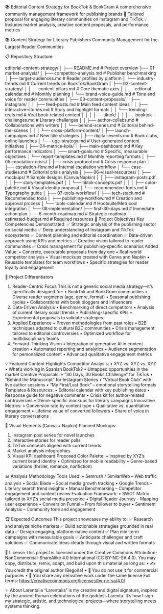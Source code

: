 📚 Editorial Content Strategy for BookTok & BookGram
A comprehensive community management framework for publishing brands
🎯 Tailored proposal for engaging literary communities on Instagram and TikTok
💡 Includes market analysis, creative content proposals, and performance metrics

📚 Content Strategy for Literary Publishers
Community Management for the Largest Reader Communities

📋 Repository Structure

editorial-content-strategy/
│
├── README.md                          # Project overview
├── 01-market-analysis/
│   ├── competitor-analysis.md         # Publisher benchmarking
│   ├── target-audiences.md            # Reader profiles by platform
│   └── industry-trends.md             # Current trends on BookTok/BookGram
│
├── 02-content-strategy/
│   ├── content-pillars.md             # Core thematic axes
│   ├── editorial-calendar.md          # Monthly planning
│   └── brand-voice-guide.md           # Tone and voice for reader communities
│
├── 03-content-proposals/
│   ├── instagram/
│   │   ├── feed-posts.md              # Main feed content ideas
│   │   ├── interactive-stories.md     # Story and highlight formats
│   │   └── trending-reels.md          # Viral book-related content
│   │
│   ├── tiktok/
│   │   ├── booktok-challenges.md      # Literary challenges
│   │   ├── author-collabs.md          # Collaborations with writers
│   │   └── behind-scenes.md           # Editorial behind-the-scenes
│   │
│   └── cross-platform-content/
│       ├── launch-campaigns.md        # New title strategies
│       ├── digital-events.md          # Book clubs, online launches
│       └── ugc-strategy.md            # User-generated content initiatives
│
├── 04-metrics-kpis/
│   ├── main-dashboard.md              # Key performance indicators
│   ├── smart-goals.md                 # Specific, measurable objectives
│   └── report-templates.md            # Monthly reporting formats
│
├── 05-reputation-crisis/
│   ├── crisis-protocol.md             # Crisis response plan
│   ├── escalation-flow.md             # Internal escalation workflow
│   └── case-studies.md                # Editorial crisis analysis
│
├── 06-visual-resources/
│   ├── mockups/                       # Sample designs (Canva/Napkin)
│   │   ├── instagram-posts.pdf
│   │   ├── story-templates.pdf
│   │   └── tiktok-concepts.pdf
│   │
│   ├── color-palette.md               # Visual identity proposal
│   └── recommended-fonts.md           # Typography guide
│
├── 07-tools-workflow/
│   ├── tech-stack.md                  # Recommended tools
│   ├── publishing-workflow.md         # Creation and approval process
│   └── tools-calendar.md              # Hootsuite/Metricool integration
│
└── 08-implementation/
    ├── first-30-days.md              # Immediate action plan
    ├── 6-month-roadmap.md            # Strategic roadmap
    └── estimated-budget.md           # Required resources
🎯 Project Objectives
Key Competencies Demonstrated:
✅ Strategic analysis of the publishing sector on social media
✅ Deep understanding of Instagram and TikTok ecosystems
✅ Content planning and editorial coordination
✅ Data-driven approach using KPIs and metrics
✅ Creative vision tailored to reader communities
✅ Crisis management for publishing-specific scenarios
Added Value:
• 	Concrete, executable proposals from day one
• 	Real-world competitor analysis
• 	Visual mockups created with Canva and Napkin
• 	Reusable templates for team workflows
• 	Specific strategies for reader loyalty and engagement

🚀 Project Differentiators
1. Reader-Centric Focus
This is not a generic social media strategy—it’s specifically designed for:
• 	BookTok and BookGram communities
• 	Diverse reader segments (age, genre, format)
• 	Seasonal publishing cycles
• 	Collaborations with book bloggers and influencers
2. Data-Driven Analysis
• 	Benchmarking of direct competitors
• 	Analysis of current literary social trends
• 	Publishing-specific KPIs
• 	Experimental proposals to validate strategies
3. Applied Experience
• 	Proven methodologies from past roles
• 	B2B techniques adapted to cultural B2C communities
• 	Crisis management tailored to editorial controversies
• 	Optimized workflow for multidisciplinary teams
4. Forward-Thinking Vision
• 	Integration of generative AI in content creation
• 	Automated reporting and analytics
• 	Audience segmentation for personalized content
• 	Advanced qualitative engagement metrics

💡 Featured Content Highlights
Competitor Analysis:
• 	XYZ vs. XYZ vs. XYZ
• 	What’s working in Spanish BookTok?
• 	Untapped opportunities in the market
Creative Proposals:
• 	“30 Days, 30 Books Challenge” for TikTok
• 	“Behind the Manuscript” for Instagram Stories
• 	“Virtual Book Club” with live author sessions
• 	“My First/Last Book” – emotional storytelling formats
Templates & Resources:
• 	Editorial calendar with key publishing dates
• 	Response guide for negative comments
• 	Crisis kit for author-related controversies
• 	Genre-specific mockups for literary campaigns
Innovative Metrics:
• 	Conversion rate by content type
• 	Qualitative vs. quantitative engagement
• 	Lifetime value of converted followers
• 	Share of voice in literary conversations

🎨 Visual Elements (Canva + Napkin)
Planned Mockups:
1. 	Instagram post series for novel launches
2. 	Interactive stories for reader polls
3. 	TikTok concepts aligned with current trends
4. 	Market analysis infographics
5. 	Visual KPI dashboard
Proposed Color Palette:
• 	Inspired by XYZ’s current brand identity
• 	Optimized for mobile readability
• 	Genre-based variations (thriller, romance, nonfiction)

📊 Analysis Methodology
Tools Used:
• 	Semrush / SimilarWeb – Web traffic analysis
• 	Social Blade – Social media growth tracking
• 	Google Trends – Literary search trend insights
• 	Manual Benchmarking – Competitor engagement and content review
Evaluation Framework:
• 	SWOT Matrix tailored to XYZ’s social media presence
• 	Digital Reader Journey – Mapping user experience
• 	Conversion Funnel – From follower to buyer
• 	Sentiment Analysis – Community tone and engagement

🏆 Expected Outcomes
This project showcases my ability to:
✅ Research and analyze niche markets
✅ Build actionable strategies grounded in real data
✅ Design engaging, platform-native content
✅ Plan mid-term campaigns with measurable goals
✅ Anticipate challenges and craft solutions
✅ Communicate ideas clearly through visual and written formats


📄 License
This project is licensed under the Creative Commons Attribution-NonCommercial-ShareAlike 4.0 International (CC BY-NC-SA 4.0).
You may copy, distribute, remix, adapt, and build upon this material as long as:
• 	✍️ You credit the original author (Begoña)
• 	🚫 You do not use it for commercial purposes
• 	🔁 You share any derivative work under the same license
Full terms: https://creativecommons.org/licenses/by-nc-sa/4.0/

✨ About Larentalia
“Larentalia” is my creative and digital signature, inspired by the ancient Roman celebrations of the goddess Larenta. It’s how I sign my strategic, artistic, and technological projects—where storytelling meets systems thinking.

